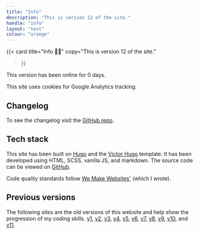 ```yaml
---
title: "Info"
description: "This is version 12 of the site."
handle: "info"
layout: "text"
colour: "orange"
---
```


{{<
  card
  title="Info 👨‍💻"
  copy="This is version 12 of the site."
>}}

This version has been online for <span data-launch="2019-07-01" js-counter="number">0</span> days.

This site uses cookies for Google Analytics tracking.

## Changelog

To see the changelog visit the [GitHub repo](https://github.com/csbrightside/craigbaldwin.com/blob/master/CHANGELOG.md).

## Tech stack

This site has been built on [Hugo](https://gohugo.io/) and the [Victor Hugo](https://github.com/netlify-templates/victor-hugo) template. It has been developed using HTML, SCSS, vanilla JS, and markdown. The source code can be viewed on [GitHub](https://github.com/csbrightside/craigbaldwin.com).

Code quality standards follow [We Make Websites'](https://github.com/we-make-websites/wmw-coding-guidelines) (which I wrote).

## Previous versions

The following sites are the old versions of this website and help show the progression of my coding skills.
[v1](/old/1/warning.html "Blue Space, 67 days online"),
[v2](/old/2/warning.html "Red Glow, 105 days online"),
[v3](/old/3/warning.html "Frame, 123 days online"),
[v4](/old/4/warning.html "Canvas, 93 days online"),
[v5](/old/5/warning.html "Granite, 254 days online"),
[v6](/old/6/warning.html "Framework, 730 days online"),
[v7](/old/7/warning.html "Layers, 480 days online"),
[v8](/old/8/warning.html "Shutters, 301 days online"),
[v9](/old/9/warning.html "Block, 251 days online"),
[v10](/old/10/warning.html "Flow, 443 days online"),
and [v11](/old/11/warning.html "Simplify, 1022 days online").